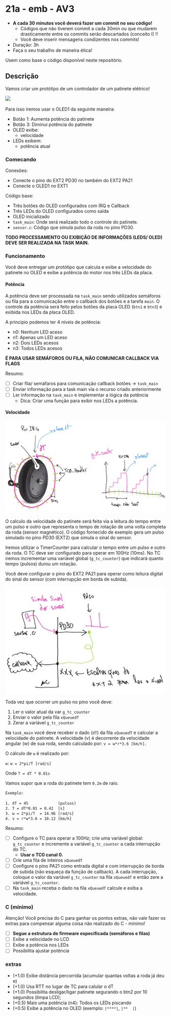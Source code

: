 # 21a - emb - AV3

- **A cada 30 minutos você deverá fazer um commit no seu código!**
    - Códigos que não tiverem commit a cada 30min ou que mudarem drasticamente entre os commits serão descartados (conceito I) !!
    - Você deve inserir mensagens condizentes nos commits!
- Duração: 3h
- Faça o seu trabalho de maneira ética!

Usem como base o código disponível neste repositório.

## Descrição

Vamos criar um protótipo de um controlador de um patinete elétrico! 

![](https://http2.mlstatic.com/D_NQ_NP_950445-MLB40178216330_122019-O.jpg)

Para isso iremos usar o OLED1 da seguinte maneira:

- Botão 1: Aumenta potência do patinete
- Botão 3: Diminui potência do patinete
- OLED exibe:
    - velocidade
- LEDs exibem:
    - potência atual

### Comecando

Conexões:

- Conecte o pino do EXT2 PD30 no também do EXT2 PA21 
- Conecte o OLED1 no EXT1

Código base:

- Três botões do OLED configurados com IRQ e Callback
- Três LEDs do OLED configurados como saída
- OLED inicializado 
- `task_main`: Onde será realizado todo o controle do patinete.
- `sensor.c`: Código que simula pulso da roda no pino PD30.

**TODO PROCESSAMENTO OU EXIBIÇÃO DE INFORMAÇÕES (LEDS/ OLED) DEVE SER REALIZADA NA TASK MAIN.**

### Funcionamento

Você deve entregar um protótipo que calcula e exibe a velocidade do patinete no OLED e exibe a potência do motor nos três LEDs da placa.

#### Potência

A potência deve ser processada na `task_main` sendo utilizados semáforos ou fila para a comunicação entre o callback dos botões e a tarefa `main`. O controle da potência será feito pelos botões da placa OLED (`btn1` e `btn3`) e exibida nos LEDs da placa OLED. 

A principio podemos ter 4 níveis de potência:

- n0: Nenhum LED aceso
- n1: Apenas um LED aceso 
- n2: Dois LEDs acesos
- n3: Todos LEDs acesos

**É PARA USAR SEMÁFOROS OU FILA, NÃO COMUNICAR CALLBACK VIA FLAGS**

Resumo:

- [ ] Criar fila/ semáfaros para comunicação callback botões -> `task_main`
- [ ] Enviar informação para a task main via o recurso criado anteriormente
- [ ] Ler informação na `task_main` e implementar a lógica da potência
    - Dica: Criar uma função para exibir nos LEDs a potência.

#### Velocidade

![](roda.png)

O calculo da velocidade do patinete será feita via a leitura do tempo entre um pulso e outro que representa o tempo de rotação de uma volta completa da roda (sensor magnético). O código fornecido de exemplo gera um pulso simulado no pino PD30 (EXT2) que simula o sinal do sensor.

Iremos utilizar o TimerCounter para calcular o tempo entre um pulso e outro da roda. O TC deve ser configurado para operar em 100Hz (10ms). No TC iremos incrementar uma variável global (`g_tc_counter`) que indicará quanto tempo (pulsos) durou um rotação.

Você deve configurar o pino do EXT2 PA21 para operar como leitura digital do sinal do sensor (com interrupção em borda de subida).

![](pino.png)

Toda vez que ocorrer um pulso no pino você deve:

1. Ler o valor atual da var `g_tc_counter`
1. Enviar o valor pela fila `xQueuedT`
1. Zerar a variável `g_tc_counter`

Na `task_main` você deve receber o dado (`dT`) da fila `xQueuedT` e calcular a velocidade do patinete. A velocidade (v) é decorrente da velocidade angular (w) de sua roda, sendo calculado por: `v = w*r*3.6 [km/h]`.

O cálculo de `w` é realizado por:

`w`: `w = 2*pi/T [rad/s]`

Onde `T = dT * 0.01s`

Vamos supor que a roda do patinete tem `0.2m` de raio.

``` 
Exemplo: 

1. dT = 45             (pulsos)
2. T = dT*0.01 = 0.42  [s]
3. w = 2*pi/T  = 14.96 [rad/s]
4. v = r*w*3.6 = 10.12 [km/h]
```

Resumo:

- [ ] Configure o TC para operar a 100Hz; crie uma variável global: `g_tc_counter` e incremente a variável `g_tc_counter` a cada interrupção do TC.
    - **Usar o TC0 canal 0.**
- [ ] Crie uma fila de inteiros `xQueuedT`
- [ ] Configure o pino PA21 como entrada digital e com interrupção de borda de subida (não esqueça da função de callback). A cada interrupção, coloque o valor da variável `g_tc_counter` na fila `xQueuedT` e então zere a variável `g_tc_counter`.
- [ ] Na `task_main` receba o dado na fila `xQueuedT` calcule e exiba a velocidade.

### C (mínimo)

Atenção! Você precisa do C para ganhar os pontos extras, não vale fazer os extras para compensar alguma coisa não realizado do C - mínimo!

- [ ] **Segue a estrutura de firmware especificada (semáforos e filas)**
- [ ] Exibe a velocidade no LCD
- [ ] Exibe a potência nos LEDs
- [ ] Possibilita ajustar potência

### extras 

- (+1.0) Exibe distância percorrida (acumular quantas voltas a roda já deu e)
- (+1.0) Usa RTT no lugar de TC para calular o dT
- (+1.0) Possibilita desligar/ligar patinete segurando o btn2 por 10 segundos (limpa LCD);
- (+0.5) Mais uma potência (n4): Todos os LEDs piscando
- (+0.5) Exibe a potência no OLED (exemplo: `|****|`, `|**  |`)
